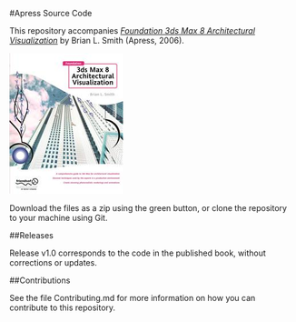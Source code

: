 #Apress Source Code

This repository accompanies [*Foundation 3ds Max 8 Architectural Visualization*](http://www.apress.com/9781590595572) by Brian L. Smith (Apress, 2006).

![Cover image](9781590595572.jpg)

Download the files as a zip using the green button, or clone the repository to your machine using Git.

##Releases

Release v1.0 corresponds to the code in the published book, without corrections or updates.

##Contributions

See the file Contributing.md for more information on how you can contribute to this repository.
